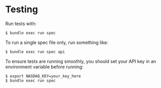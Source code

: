 # Testing

Run tests with:

    $ bundle exec run spec

To run a single spec file only, run something like:

    $ bundle exec run spec api

To ensure tests are running smoothly, you should set your API key in
an environment variable before running:

    $ export NASDAQ_KEY=your_key_here
    $ bundle exec run spec
